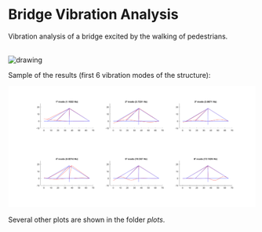 # Bridge Vibration Analysis
  
Vibration analysis of a bridge excited by the walking of pedestrians.

<br><img src="https://user-images.githubusercontent.com/70666266/146541427-62eeb771-ef16-4658-805c-776cdf3a301f.jpg" alt="drawing" width="600"/>

Sample of the results (first 6 vibration modes of the structure):

<img src="imagens/modaldx1.png" alt="drawing" width="800"/>

Several other plots are shown in the folder *plots*.
